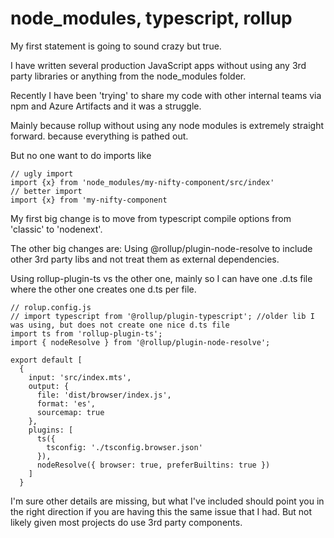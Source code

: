 # node_modules, typescript, rollup

My first statement is going to sound crazy but true.

I have written several production JavaScript apps without using any 3rd party libraries or anything from the node_modules folder.

Recently I have been 'trying' to share my code with other internal teams via npm and Azure Artifacts and it was a struggle.

Mainly because rollup without using any node modules is extremely straight forward. because everything is pathed out.

But no one want to do imports like

```
// ugly import
import {x} from 'node_modules/my-nifty-component/src/index'
// better import
import {x} from 'my-nifty-component
```

My first big change is to move from typescript compile options from 'classic' to 'nodenext'.

The other big changes are:
Using @rollup/plugin-node-resolve to include other 3rd party libs and not treat them as external dependencies.

Using rollup-plugin-ts vs the other one, mainly so I can have one .d.ts file where the other one creates one d.ts per file.

```
// rolup.config.js
// import typescript from '@rollup/plugin-typescript'; //older lib I was using, but does not create one nice d.ts file 
import ts from 'rollup-plugin-ts';
import { nodeResolve } from '@rollup/plugin-node-resolve';

export default [
  {
    input: 'src/index.mts',
    output: {
      file: 'dist/browser/index.js',
      format: 'es',
      sourcemap: true
    },
    plugins: [
      ts({
        tsconfig: './tsconfig.browser.json'
      }),
      nodeResolve({ browser: true, preferBuiltins: true })
    ]
  }
```

I'm sure other details are missing, but what I've included should point you in the right direction if you are having this the same issue that I had. But not likely given most
projects do use 3rd party components.

